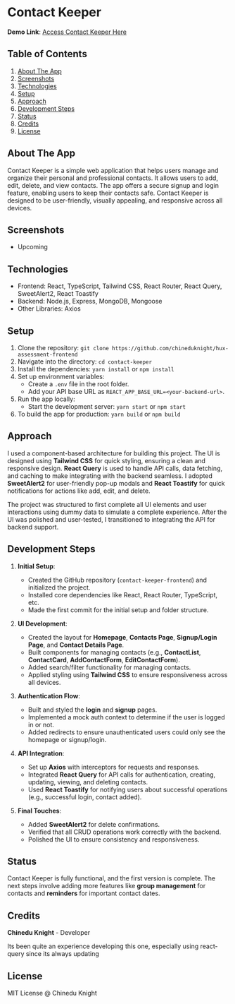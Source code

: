 # Contact Keeper

**Demo Link**: [Access Contact Keeper Here](https://google.com)

## Table of Contents

1. [About The App](#about-the-app)
2. [Screenshots](#screenshots)
3. [Technologies](#technologies)
4. [Setup](#setup)
5. [Approach](#approach)
6. [Development Steps](#development-steps)
7. [Status](#status)
8. [Credits](#credits)
9. [License](#license)

## About The App

Contact Keeper is a simple web application that helps users manage and organize their personal and professional contacts. It allows users to add, edit, delete, and view contacts. The app offers a secure signup and login feature, enabling users to keep their contacts safe. Contact Keeper is designed to be user-friendly, visually appealing, and responsive across all devices.

## Screenshots

- Upcoming

## Technologies

- Frontend: React, TypeScript, Tailwind CSS, React Router, React Query, SweetAlert2, React Toastify
- Backend: Node.js, Express, MongoDB, Mongoose
- Other Libraries: Axios

## Setup

1. Clone the repository: `git clone https://github.com/chineduknight/hux-assessment-frontend`
2. Navigate into the directory: `cd contact-keeper`
3. Install the dependencies: `yarn install` or `npm install`
4. Set up environment variables:
   - Create a `.env` file in the root folder.
   - Add your API base URL as `REACT_APP_BASE_URL=<your-backend-url>`.
5. Run the app locally:
   - Start the development server: `yarn start` or `npm start`
6. To build the app for production: `yarn build` or `npm build`

## Approach

I used a component-based architecture for building this project. The UI is designed using **Tailwind CSS** for quick styling, ensuring a clean and responsive design. **React Query** is used to handle API calls, data fetching, and caching to make integrating with the backend seamless. I adopted **SweetAlert2** for user-friendly pop-up modals and **React Toastify** for quick notifications for actions like add, edit, and delete.

The project was structured to first complete all UI elements and user interactions using dummy data to simulate a complete experience. After the UI was polished and user-tested, I transitioned to integrating the API for backend support.

## Development Steps

1. **Initial Setup**:

   - Created the GitHub repository (`contact-keeper-frontend`) and initialized the project.
   - Installed core dependencies like React, React Router, TypeScript, etc.
   - Made the first commit for the initial setup and folder structure.

2. **UI Development**:

   - Created the layout for **Homepage**, **Contacts Page**, **Signup/Login Page**, and **Contact Details Page**.
   - Built components for managing contacts (e.g., **ContactList**, **ContactCard**, **AddContactForm**, **EditContactForm**).
   - Added search/filter functionality for managing contacts.
   - Applied styling using **Tailwind CSS** to ensure responsiveness across all devices.

3. **Authentication Flow**:

   - Built and styled the **login** and **signup** pages.
   - Implemented a mock auth context to determine if the user is logged in or not.
   - Added redirects to ensure unauthenticated users could only see the homepage or signup/login.

4. **API Integration**:

   - Set up **Axios** with interceptors for requests and responses.
   - Integrated **React Query** for API calls for authentication, creating, updating, viewing, and deleting contacts.
   - Used **React Toastify** for notifying users about successful operations (e.g., successful login, contact added).

5. **Final Touches**:
   - Added **SweetAlert2** for delete confirmations.
   - Verified that all CRUD operations work correctly with the backend.
   - Polished the UI to ensure consistency and responsiveness.

## Status

Contact Keeper is fully functional, and the first version is complete. The next steps involve adding more features like **group management** for contacts and **reminders** for important contact dates.

## Credits

**Chinedu Knight** - Developer

Its been quite an experience developing this one, especially using react-query since its always updating

## License

MIT License @ Chinedu Knight
